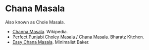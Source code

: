Chana Masala
============

Also known as Chole Masala.

- [Channa Masala](https://en.wikipedia.org/wiki/Chana_masala). Wikipedia.
- [Perfect Punjabi Choley Masala / Chana Masala](http://www.bharatzkitchen.com/recipe/perfect-punjabi-choley-masala-chana-masala/). Bharatz Kitchen.
- [Easy Chana Masala](http://minimalistbaker.com/easy-chana-masala/). Minimalist Baker.
